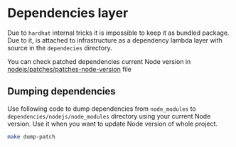 # Dependencies layer

Due to `hardhat` internal tricks it is impossible to keep it as bundled package.
Due to it, is attached to infrastructure as a dependency lambda layer with source in the `dependecies` directory.

You can check patched dependencies current Node version in [nodejs/patches/patches-node-version](nodejs/patches/patches-node-version) file

## Dumping dependencies

Use following code to dump dependencies from `node_modules` to `dependencies/nodejs/node_modules` directory using your current Node version. Use it when you want to update Node version of whole project.

```bash
make dump-patch
```
